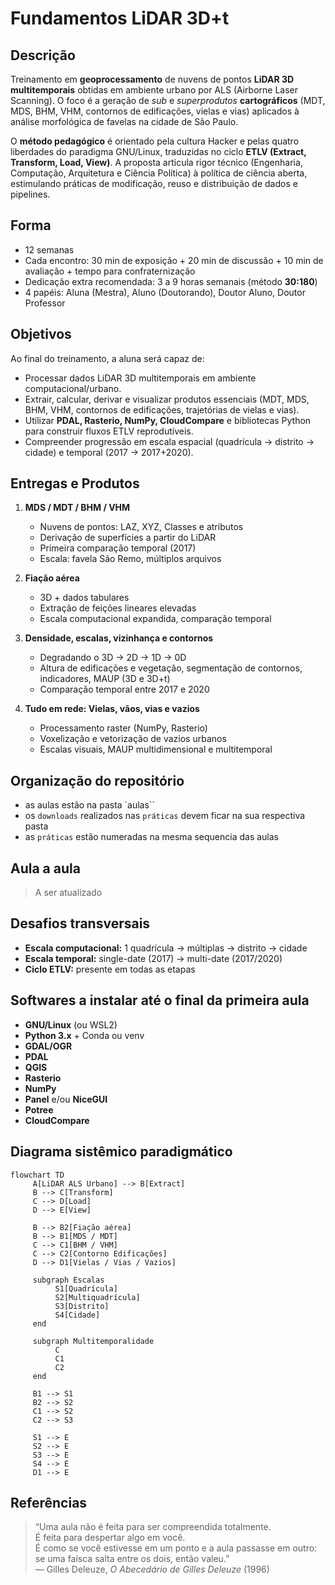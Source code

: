 # Fundamentos LiDAR 3D+t

## Descrição

Treinamento em **geoprocessamento** de nuvens de pontos **LiDAR 3D multitemporais** obtidas em ambiente urbano por ALS (Airborne Laser Scanning). O foco é a geração de *sub* e *superprodutos* **cartográficos** (MDT, MDS, BHM, VHM, contornos de edificações, vielas e vias) aplicados à análise morfológica de favelas na cidade de São Paulo.

O **método pedagógico** é orientado pela cultura Hacker e pelas quatro liberdades do paradigma GNU/Linux, traduzidas no ciclo **ETLV (Extract, Transform, Load, View)**. A proposta articula rigor técnico (Engenharia, Computação, Arquitetura e Ciência Política) à política de ciência aberta, estimulando práticas de modificação, reuso e distribuição de dados e pipelines.

## Forma

- 12 semanas
- Cada encontro: 30 min de exposição + 20 min de discussão + 10 min de avaliação + tempo para confraternização
- Dedicação extra recomendada: 3 a 9 horas semanais (método **30:180**)
- 4 papéis: Aluna (Mestra), Aluno (Doutorando), Doutor Aluno, Doutor Professor

## Objetivos

Ao final do treinamento, a aluna será capaz de:

- Processar dados LiDAR 3D multitemporais em ambiente computacional/urbano.
- Extrair, calcular, derivar e visualizar produtos essenciais (MDT, MDS, BHM, VHM, contornos de edificações, trajetórias de vielas e vias).
- Utilizar **PDAL, Rasterio, NumPy, CloudCompare** e bibliotecas Python para construir fluxos ETLV reprodutíveis.
- Compreender progressão em escala espacial (quadrícula → distrito → cidade) e temporal (2017 → 2017+2020).

## Entregas e Produtos

1. **MDS / MDT / BHM / VHM**
    - Nuvens de pontos: LAZ, XYZ, Classes e atributos
    - Derivação de superfícies a partir do LiDAR
    - Primeira comparação temporal (2017)
    - Escala: favela São Remo, múltiplos arquivos

2. **Fiação aérea**
    - 3D + dados tabulares
    - Extração de feições lineares elevadas
    - Escala computacional expandida, comparação temporal

3. **Densidade, escalas, vizinhança e contornos**
    - Degradando o 3D → 2D → 1D → 0D
    - Altura de edificações e vegetação, segmentação de contornos, indicadores, MAUP (3D e 3D+t)
    - Comparação temporal entre 2017 e 2020

4. **Tudo em rede: Vielas, vãos, vias e vazios**
    - Processamento raster (NumPy, Rasterio)
    - Voxelização e vetorização de vazios urbanos
    - Escalas visuais, MAUP multidimensional e multitemporal

## Organização do repositório

- as aulas estão na pasta `aulas``
- os `downloads` realizados nas `práticas` devem ficar na sua respectiva pasta
- as `práticas` estão numeradas na mesma sequencia das aulas

## Aula a aula

> A ser atualizado

## Desafios transversais

- **Escala computacional:** 1 quadrícula → múltiplas → distrito → cidade
- **Escala temporal:** single-date (2017) → multi-date (2017/2020)
- **Ciclo ETLV:** presente em todas as etapas

## Softwares a instalar até o final da primeira aula

- **GNU/Linux** (ou WSL2)
- **Python 3.x** + Conda ou venv
- **GDAL/OGR**
- **PDAL**
- **QGIS**
- **Rasterio**
- **NumPy**
- **Panel** e/ou **NiceGUI**
- **Potree**
- **CloudCompare**

## Diagrama sistêmico paradigmático

```mermaid
flowchart TD
     A[LiDAR ALS Urbano] --> B[Extract]
     B --> C[Transform]
     C --> D[Load]
     D --> E[View]

     B --> B2[Fiação aérea]
     B --> B1[MDS / MDT]
     C --> C1[BHM / VHM]
     C --> C2[Contorno Edificações]
     D --> D1[Vielas / Vias / Vazios]

     subgraph Escalas
          S1[Quadrícula]
          S2[Multiquadrícula]
          S3[Distrito]
          S4[Cidade]
     end

     subgraph Multitemporalidade
          C
          C1
          C2
     end

     B1 --> S1
     B2 --> S2
     C1 --> S2
     C2 --> S3

     S1 --> E
     S2 --> E
     S3 --> E
     S4 --> E
     D1 --> E
```

## Referências

> “Uma aula não é feita para ser compreendida totalmente.  
> É feita para despertar algo em você.  
> É como se você estivesse em um ponto e a aula passasse em outro:  
> se uma faísca salta entre os dois, então valeu.”  
> — Gilles Deleuze, *O Abecedário de Gilles Deleuze* (1996)
